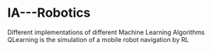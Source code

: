 # IA---Robotics
Different implementations of different Machine Learning Algorithms
QLearning is the simulation of a mobile robot navigation by RL
